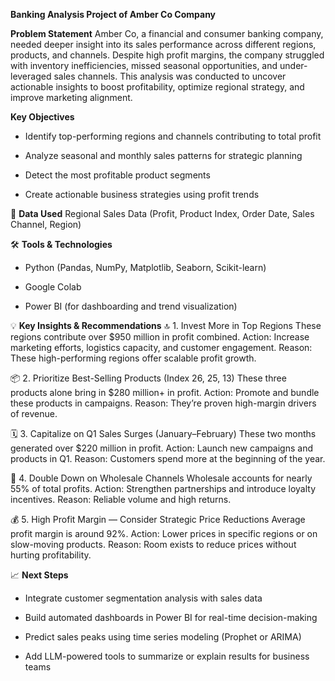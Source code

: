 **Banking Analysis Project of Amber Co Company**

**Problem Statement**
Amber Co, a financial and consumer banking company, needed deeper insight into its sales performance across different regions, products, and channels. Despite high profit margins, the company struggled with inventory inefficiencies, missed seasonal opportunities, and under-leveraged sales channels. This analysis was conducted to uncover actionable insights to boost profitability, optimize regional strategy, and improve marketing alignment.

**Key Objectives**
- Identify top-performing regions and channels contributing to total profit

- Analyze seasonal and monthly sales patterns for strategic planning

- Detect the most profitable product segments

- Create actionable business strategies using profit trends

📌 **Data Used**
Regional Sales Data (Profit, Product Index, Order Date, Sales Channel, Region)

🛠 **Tools & Technologies**
- Python (Pandas, NumPy, Matplotlib, Seaborn, Scikit-learn)

- Google Colab

- Power BI (for dashboarding and trend visualization)

💡 **Key Insights & Recommendations**
🔝 1. Invest More in Top Regions 
These regions contribute over $950 million in profit combined.
Action: Increase marketing efforts, logistics capacity, and customer engagement. 
Reason: These high-performing regions offer scalable profit growth.

📦 2. Prioritize Best-Selling Products (Index 26, 25, 13)
These three products alone bring in $280 million+ in profit.
Action: Promote and bundle these products in campaigns.
Reason: They’re proven high-margin drivers of revenue.

🗓 3. Capitalize on Q1 Sales Surges (January–February)
These two months generated over $220 million in profit.
Action: Launch new campaigns and products in Q1.
Reason: Customers spend more at the beginning of the year.

🛒 4. Double Down on Wholesale Channels
Wholesale accounts for nearly 55% of total profits.
Action: Strengthen partnerships and introduce loyalty incentives.
Reason: Reliable volume and high returns.

💰 5. High Profit Margin — Consider Strategic Price Reductions
Average profit margin is around 92%.
Action: Lower prices in specific regions or on slow-moving products.
Reason: Room exists to reduce prices without hurting profitability.



📈 **Next Steps**
- Integrate customer segmentation analysis with sales data

- Build automated dashboards in Power BI for real-time decision-making

- Predict sales peaks using time series modeling (Prophet or ARIMA)

- Add LLM-powered tools to summarize or explain results for business teams
